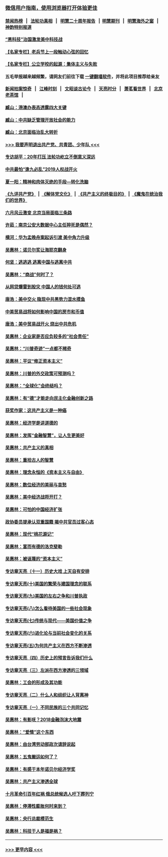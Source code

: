 ### [微信用户指南，使用浏览器打开体验更佳](https://github.com/gfw-breaker/banned-news1/blob/master/indexes/wechat-guide.md?t=0)
#### [禁闻热榜](热点新闻.md?t=0)  &nbsp;&nbsp;|&nbsp;&nbsp; [法轮功真相](https://github.com/gfw-breaker/truth/blob/master/README.md?t=0) &nbsp;&nbsp;|&nbsp;&nbsp; [明慧二十周年报告](https://github.com/gfw-breaker/mh-reports/blob/master/README.md?t=0) &nbsp;&nbsp;|&nbsp;&nbsp;[明慧期刊](https://github.com/gfw-breaker/mh-qikan) &nbsp;&nbsp;|&nbsp;&nbsp; [明慧海外之窗](https://github.com/gfw-breaker/mh-news/blob/master/README.md?t=0) &nbsp;&nbsp;|&nbsp;&nbsp; [神韵特别报道](https://github.com/gfw-breaker/mh-news/blob/master/shenyun.md?t=0)
#### [“黑科技”治国激发美中科技战](../pages/nsc423/n11638056.md?t=02060255) 
#### [【名家专栏】老兵节上一段触动心弦的回忆](../pages/nsc423/n11646016.md?t=02060255) 
#### [【名家专栏】公立学校的起源：集体主义与失败](../pages/nsc423/n11601833.md?t=02060255) 
#### 五毛举报越来越频繁，请网友们前往下载 [一键翻墙软件](https://github.com/gfw-breaker/ssr-accounts)，并将此项目推荐给亲友
#### [新闻拍案惊奇](https://github.com/gfw-breaker/banned-news1/blob/master/pages/link4.md) &nbsp;&nbsp;|&nbsp;&nbsp; [江峰时刻](https://github.com/gfw-breaker/banned-news1/blob/master/pages/link4.md) &nbsp;&nbsp;|&nbsp;&nbsp; [文昭谈古论今](https://github.com/gfw-breaker/banned-news1/blob/master/pages/link4.md) &nbsp;&nbsp;|&nbsp;&nbsp; [天亮时分](https://github.com/gfw-breaker/banned-news1/blob/master/pages/link4.md) &nbsp;&nbsp;|&nbsp;&nbsp; [萧茗看世界](https://github.com/gfw-breaker/banned-news1/blob/master/pages/link4.md) &nbsp;&nbsp;|&nbsp;&nbsp; [北京老茶馆](https://github.com/gfw-breaker/banned-news1/blob/master/pages/link4.md) &nbsp;&nbsp;|&nbsp;&nbsp; 
#### [臧山：港澳办表态透露四大关键](../pages/nsc423/n11421628.md?t=02060255) 
#### [臧山：中共缺乏管理开放社会的能力](../pages/nsc423/n11407457.md?t=02060255) 
#### [臧山：北京面临治乱大转折](../pages/nsc423/n11406895.md?t=02060255) 
#### [>>> 我要声明退出共产党、共青团、少年队 <<<](https://github.com/begood0513/goodnews/blob/master/quit/letter.md) 
#### [专访胡平：20年打压 法轮功屹立不倒意义深远](../pages/nsc423/n11398800.md?t=02060255) 
#### [中共最怕“逢九必乱”2019人权战开火](../pages/nsc423/n11385248.md?t=02060255) 
#### [夏一阳：精神和肉体灭绝的手段—转化洗脑](../pages/nsc423/n11368250.md?t=02060255) 
#### [《九评共产党》](https://github.com/begood0513/9ping.md/blob/master/README.md) &nbsp;|&nbsp; [《解体党文化》](../../../../jtdwh.md/blob/master/README.md)  &nbsp;|&nbsp; [《共产主义的终极目的》](../../../../gczydzjmd.md/blob/master/README.md) &nbsp;|&nbsp; [《魔鬼在统治我们的世界》](../../../../mgztzwmdsj.md/blob/master/README.md) 
#### [六月风云激变 北京当局面临三条路](../pages/nsc423/n11313668.md?t=02060255) 
#### [许茹：南京公安大数据中心主任猝死是偶然？](../pages/nsc423/n11064744.md?t=02060255) 
#### [横河：华为孟晚舟案起诉引渡 美中角力升级](../pages/nsc423/n11027230.md?t=02060255) 
#### [吴惠林：诺贝尔奖让海耶克翻身](../pages/nsc423/n10890049.md?t=02060255) 
#### [何坚：逃逃逃 逃离中国与逃离中共](../pages/nsc423/n10592891.md?t=02060255) 
#### [吴惠林：“商战”何时了？](../pages/nsc423/n10573558.md?t=02060255) 
#### [从网贷爆雷到股灾 中国人的钱何处可逃](../pages/nsc423/n10572800.md?t=02060255) 
#### [唐浩：美中交火 隐现中共黑势力混水摸鱼](../pages/nsc423/n10544040.md?t=02060255) 
#### [中美贸易战将如何影响中国的房市和币值](../pages/nsc423/n10543697.md?t=02060255) 
#### [唐浩：美中贸易战开火 烧出中共危机](../pages/nsc423/n10540126.md?t=02060255) 
#### [吴惠林：企业家是否应负较多的“社会责任”](../pages/nsc423/n10535022.md?t=02060255) 
#### [吴惠林：“川普奇迹”一点都不稀奇](../pages/nsc423/n10512808.md?t=02060255) 
#### [吴惠林：平议“修正资本主义”](../pages/nsc423/n10495724.md?t=02060255) 
#### [吴惠林：川普的外交政策可预测吗？](../pages/nsc423/n10462387.md?t=02060255) 
#### [吴惠林：“全球化”会终结吗？](../pages/nsc423/n10452838.md?t=02060255) 
#### [吴惠林：有“德”才能走向民主化金融创新之路](../pages/nsc423/n10432292.md?t=02060255) 
#### [获奖作家：这共产主义是一种癌](../pages/nsc423/n10431541.md?t=02060255) 
#### [吴惠林：经济学是讲道德的](../pages/nsc423/n10398014.md?t=02060255) 
#### [吴惠林：发挥“金融智慧”，让人生更美好](../pages/nsc423/n10375019.md?t=02060255) 
#### [吴惠林：共产主义的真相](../pages/nsc423/n10351394.md?t=02060255) 
#### [吴惠林：重拾古人的智慧](../pages/nsc423/n10337691.md?t=02060255) 
#### [吴惠林：理念永恒的《资本主义与自由》](../pages/nsc423/n10316274.md?t=02060255) 
#### [吴惠林：数位经济的美丽与哀愁](../pages/nsc423/n10292946.md?t=02060255) 
#### [吴惠林：美中经济战将开打？](../pages/nsc423/n10258825.md?t=02060255) 
#### [吴惠林：可怕的中国经济扩张](../pages/nsc423/n10219147.md?t=02060255) 
#### [政协委员提承认双重国籍 揭中共官员过客心态](../pages/nsc423/n10208809.md?t=02060255) 
#### [吴惠林：现代“桃花源记”](../pages/nsc423/n10185234.md?t=02060255) 
#### [吴惠林：富而有德的洛克斐勒](../pages/nsc423/n10142264.md?t=02060255) 
#### [吴惠林：被诬蔑的“资本主义”](../pages/nsc423/n10124816.md?t=02060255) 
#### [专访章天亮（十一）历史大戏 上天自有安排](../pages/nsc423/n10094905.md?t=02060255) 
#### [专访章天亮(十)美国的繁荣与建国理念的联系](../pages/nsc423/n10094899.md?t=02060255) 
#### [专访章天亮(九)美国的左右之争和川普执政](../pages/nsc423/n10094889.md?t=02060255) 
#### [专访章天亮(八)怎么看待美国的一些社会现象](../pages/nsc423/n10094857.md?t=02060255) 
#### [专访章天亮(七)传统与现代——美国价值之争](../pages/nsc423/n10093140.md?t=02060255) 
#### [专访章天亮(六)进化论与当前社会变化的关系](../pages/nsc423/n10092036.md?t=02060255) 
#### [专访章天亮(五)为何共产主义在西方不断渗透](../pages/nsc423/n10083620.md?t=02060255) 
#### [专访章天亮（四）历史上的预言告诉我们什么](../pages/nsc423/n10083606.md?t=02060255) 
#### [专访章天亮（三）左派在西方渗透的三领域](../pages/nsc423/n10081115.md?t=02060255) 
#### [吴惠林：工会的形成及其功能](../pages/nsc423/n10080633.md?t=02060255) 
#### [专访章天亮（二）什么人和组织让人背离神](../pages/nsc423/n10076637.md?t=02060255) 
#### [专访章天亮（一）不同民族的三个共同记忆](../pages/nsc423/n10074188.md?t=02060255) 
#### [吴惠林：有影呒？2018金融泡沫大地震](../pages/nsc423/n10040534.md?t=02060255) 
#### [吴惠林：“爱情”这个东西](../pages/nsc423/n10019423.md?t=02060255) 
#### [吴惠林：由台湾劳动部政次请辞说起](../pages/nsc423/n9979679.md?t=02060255) 
#### [吴惠林：五鬼搬运如何了？](../pages/nsc423/n9925338.md?t=02060255) 
#### [吴惠林：有感于本年诺贝尔经济学奖](../pages/nsc423/n9871883.md?t=02060255) 
#### [吴惠林：共产主义渗透全球](../pages/nsc423/n9812748.md?t=02060255) 
#### [十月革命引百年红祸 俄总统候选人吁下葬列宁](../pages/nsc423/n9810182.md?t=02060255) 
#### [吴惠林：停滞性膨胀何时来到？](../pages/nsc423/n9764136.md?t=02060255) 
#### [吴惠林：央行总裁模范生](../pages/nsc423/n9728134.md?t=02060255) 
#### [吴惠林：科技于人是福是祸？](../pages/nsc423/n9672982.md?t=02060255) 

----
#### [ >>> 更早内容 <<< ](../indexes/nsc423-earlier.md)
